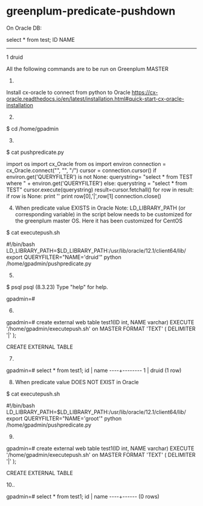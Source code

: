 # greenplum-predicate-pushdown

On Oracle DB:
 
select * from test;
 ID  NAME                
----- ----------
1 druid           	
 
All the following commands are to be run on Greenplum MASTER

1.

Install cx-oracle to connect from python to Oracle
https://cx-oracle.readthedocs.io/en/latest/installation.html#quick-start-cx-oracle-installation 

2.
 
$ cd /home/gpadmin
 
3.
 
$ cat pushpredicate.py 

import os
import cx_Oracle
from os import environ
connection = cx_Oracle.connect("<orausername>", "<orapassword>", "<orahost>/<ora service name>")
cursor = connection.cursor()
if environ.get('QUERYFILTER') is not None:
	querystring= "select * from TEST where " + environ.get('QUERYFILTER')
else:
	querystring = "select * from TEST"
cursor.execute(querystring)
result=cursor.fetchall()
for row in result:
	if row is None:
    		print ''
	print row[0],'|',row[1]
connection.close()


4. When predicate value EXISTS in Oracle
Note: LD_LIBRARY_PATH (or corresponding variable) in the script below needs to be customized for the greenplum master OS. Here it has been customized for CentOS

$ cat executepush.sh 

#!/bin/bash
LD_LIBRARY_PATH=$LD_LIBRARY_PATH:/usr/lib/oracle/12.1/client64/lib/
export QUERYFILTER="NAME='druid'"
python /home/gpadmin/pushpredicate.py
 
5.

$ psql
psql (8.3.23)
Type "help" for help.
 
gpadmin=#
 
6.

gpadmin=# create external web table test1(ID int, NAME varchar) EXECUTE '/home/gpadmin/executepush.sh' on MASTER FORMAT 'TEXT' ( DELIMITER '|' );
 
CREATE EXTERNAL TABLE
 
 7.
 
gpadmin=# select * from test1;
 id |  name 
----+--------
  1 |  druid
(1 row)
 
8. When predicate value DOES NOT EXIST in Oracle 
 
$ cat executepush.sh 
 
#!/bin/bash
LD_LIBRARY_PATH=$LD_LIBRARY_PATH:/usr/lib/oracle/12.1/client64/lib/
export QUERYFILTER="NAME='groot'"
python /home/gpadmin/pushpredicate.py
 
9.

gpadmin=# create external web table test1(ID int, NAME varchar) EXECUTE '/home/gpadmin/executepush.sh' on MASTER FORMAT 'TEXT' ( DELIMITER '|' );
 
CREATE EXTERNAL TABLE
 
10..
 
gpadmin=# select * from test1;
 id | name
----+------
(0 rows)
